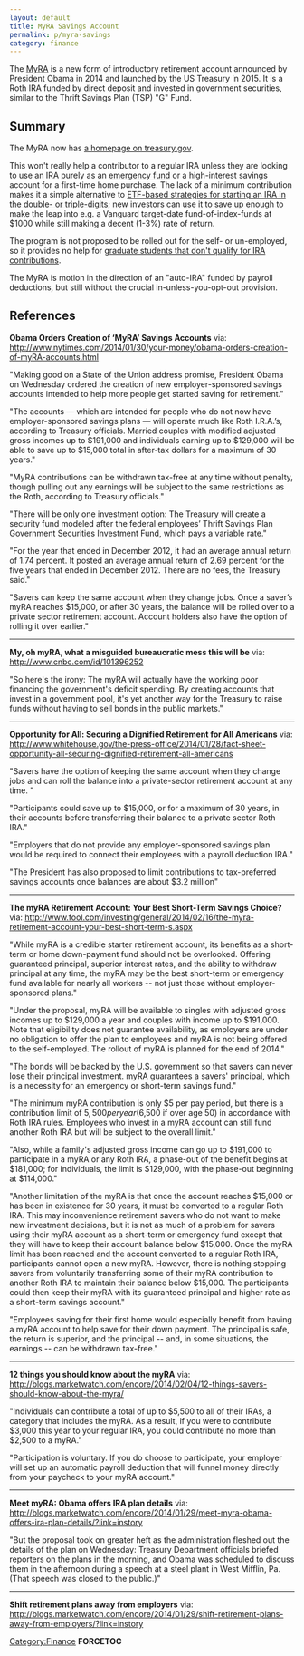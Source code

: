 ```yaml
---
layout: default
title: MyRA Savings Account
permalink: p/myra-savings
category: finance
---
```


The [MyRA](http://en.wikipedia.org/wiki/MyRA) is a new form of introductory retirement account announced by President Obama in 2014 and launched by the US Treasury in 2015. It is a Roth IRA funded by direct deposit and invested in government securities, similar to the Thrift Savings Plan (TSP) "G" Fund.

Summary
-------

The MyRA now has [a homepage on treasury.gov](https://myra.treasury.gov/).

This won't really help a contributor to a regular IRA unless they are looking to use an IRA purely as an [emergency fund](http://www.andhigherstill.com/2013/05/emergency-funds.html) or a high-interest savings account for a first-time home purchase. The lack of a minimum contribution makes it a simple alternative to [ETF-based strategies for starting an IRA in the double- or triple-digits](http://www.andhigherstill.com/2013/04/investing-with-100.html); new investors can use it to save up enough to make the leap into e.g. a Vanguard target-date fund-of-index-funds at $1000 while still making a decent (1-3%) rate of return.

The program is not proposed to be rolled out for the self- or un-employed, so it provides no help for [graduate students that don't qualify for IRA contributions](http://www.andhigherstill.com/2013/04/graduate-students-roth-iras-and-529.html).

The MyRA is motion in the direction of an "auto-IRA" funded by payroll deductions, but still without the crucial in-unless-you-opt-out provision.

References
----------

**Obama Orders Creation of ‘MyRA’ Savings Accounts**
via: <http://www.nytimes.com/2014/01/30/your-money/obama-orders-creation-of-myRA-accounts.html>

"Making good on a State of the Union address promise, President Obama on Wednesday ordered the creation of new employer-sponsored savings accounts intended to help more people get started saving for retirement."

"The accounts — which are intended for people who do not now have employer-sponsored savings plans — will operate much like Roth I.R.A.’s, according to Treasury officials. Married couples with modified adjusted gross incomes up to $191,000 and individuals earning up to $129,000 will be able to save up to $15,000 total in after-tax dollars for a maximum of 30 years."

"MyRA contributions can be withdrawn tax-free at any time without penalty, though pulling out any earnings will be subject to the same restrictions as the Roth, according to Treasury officials."

"There will be only one investment option: The Treasury will create a security fund modeled after the federal employees’ Thrift Savings Plan Government Securities Investment Fund, which pays a variable rate."

"For the year that ended in December 2012, it had an average annual return of 1.74 percent. It posted an average annual return of 2.69 percent for the five years that ended in December 2012. There are no fees, the Treasury said."

"Savers can keep the same account when they change jobs. Once a saver’s myRA reaches $15,000, or after 30 years, the balance will be rolled over to a private sector retirement account. Account holders also have the option of rolling it over earlier."

------------------------------------------------------------------------

**My, oh myRA, what a misguided bureaucratic mess this will be**
via: <http://www.cnbc.com/id/101396252>

"So here's the irony: The myRA will actually have the working poor financing the government's deficit spending. By creating accounts that invest in a government pool, it's yet another way for the Treasury to raise funds without having to sell bonds in the public markets."

------------------------------------------------------------------------

**Opportunity for All: Securing a Dignified Retirement for All Americans**
via: <http://www.whitehouse.gov/the-press-office/2014/01/28/fact-sheet-opportunity-all-securing-dignified-retirement-all-americans>

"Savers have the option of keeping the same account when they change jobs and can roll the balance into a private-sector retirement account at any time. "

"Participants could save up to $15,000, or for a maximum of 30 years, in their accounts before transferring their balance to a private sector Roth IRA."

"Employers that do not provide any employer-sponsored savings plan would be required to connect their employees with a payroll deduction IRA."

"The President has also proposed to limit contributions to tax-preferred savings accounts once balances are about $3.2 million"

------------------------------------------------------------------------

**The myRA Retirement Account: Your Best Short-Term Savings Choice?**
via: <http://www.fool.com/investing/general/2014/02/16/the-myra-retirement-account-your-best-short-term-s.aspx>

"While myRA is a credible starter retirement account, its benefits as a short-term or home down-payment fund should not be overlooked. Offering guaranteed principal, superior interest rates, and the ability to withdraw principal at any time, the myRA may be the best short-term or emergency fund available for nearly all workers -- not just those without employer-sponsored plans."

"Under the proposal, myRA will be available to singles with adjusted gross incomes up to $129,000 a year and couples with income up to $191,000. Note that eligibility does not guarantee availability, as employers are under no obligation to offer the plan to employees and myRA is not being offered to the self-employed. The rollout of myRA is planned for the end of 2014."

"The bonds will be backed by the U.S. government so that savers can never lose their principal investment. myRA guarantees a savers' principal, which is a necessity for an emergency or short-term savings fund."

"The minimum myRA contribution is only $5 per pay period, but there is a contribution limit of $5,500 per year ($6,500 if over age 50) in accordance with Roth IRA rules. Employees who invest in a myRA account can still fund another Roth IRA but will be subject to the overall limit."

"Also, while a family's adjusted gross income can go up to $191,000 to participate in a myRA or any Roth IRA, a phase-out of the benefit begins at $181,000; for individuals, the limit is $129,000, with the phase-out beginning at $114,000."

"Another limitation of the myRA is that once the account reaches $15,000 or has been in existence for 30 years, it must be converted to a regular Roth IRA. This may inconvenience retirement savers who do not want to make new investment decisions, but it is not as much of a problem for savers using their myRA account as a short-term or emergency fund except that they will have to keep their account balance below $15,000. Once the myRA limit has been reached and the account converted to a regular Roth IRA, participants cannot open a new myRA. However, there is nothing stopping savers from voluntarily transferring some of their myRA contribution to another Roth IRA to maintain their balance below $15,000. The participants could then keep their myRA with its guaranteed principal and higher rate as a short-term savings account."

"Employees saving for their first home would especially benefit from having a myRA account to help save for their down payment. The principal is safe, the return is superior, and the principal -- and, in some situations, the earnings -- can be withdrawn tax-free."

------------------------------------------------------------------------

**12 things you should know about the myRA**
via: <http://blogs.marketwatch.com/encore/2014/02/04/12-things-savers-should-know-about-the-myra/>

"Individuals can contribute a total of up to $5,500 to all of their IRAs, a category that includes the myRA. As a result, if you were to contribute $3,000 this year to your regular IRA, you could contribute no more than $2,500 to a myRA."

"Participation is voluntary. If you do choose to participate, your employer will set up an automatic payroll deduction that will funnel money directly from your paycheck to your myRA account."

------------------------------------------------------------------------

**Meet myRA: Obama offers IRA plan details**
via: <http://blogs.marketwatch.com/encore/2014/01/29/meet-myra-obama-offers-ira-plan-details/?link=instory>

"But the proposal took on greater heft as the administration fleshed out the details of the plan on Wednesday: Treasury Department officials briefed reporters on the plans in the morning, and Obama was scheduled to discuss them in the afternoon during a speech at a steel plant in West Mifflin, Pa. (That speech was closed to the public.)"

------------------------------------------------------------------------

**Shift retirement plans away from employers**
via: <http://blogs.marketwatch.com/encore/2014/01/29/shift-retirement-plans-away-from-employers/?link=instory>

[Category:Finance](/Category:Finance "wikilink") __FORCETOC__
